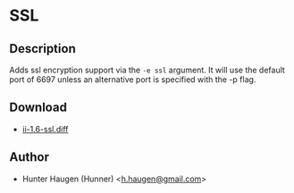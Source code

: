 SSL
===

Description
-----------

Adds ssl encryption support via the `-e ssl` argument. It will use the default port of 6697 unless
an alternative port is specified with the -p flag.

Download
--------

* [ii-1.6-ssl.diff](ii-1.6-ssl.diff)

Author
------

* Hunter Haugen (Hunner) <[h.haugen@gmail.com](mailto:h.haugen@gmail.com)>
